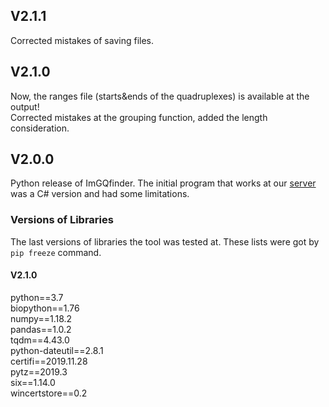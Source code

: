 ## V2.1.1
Corrected mistakes of saving files.

## V2.1.0
Now, the ranges file (starts&ends of the quadruplexes) is available at the output! \
Corrected mistakes at the grouping function, added the length consideration.

## V2.0.0
Python release of ImGQfinder. The initial program that works at our [server](http://imgqfinder.niifhm.ru/) was a C# version and had some limitations.


### Versions of Libraries 
The last versions of libraries the tool was tested at. These lists were got by `pip freeze` command.

#### V2.1.0
python==3.7\
biopython==1.76\
numpy==1.18.2\
pandas==1.0.2\
tqdm==4.43.0\
python-dateutil==2.8.1\
certifi==2019.11.28\
pytz==2019.3\
six==1.14.0\
wincertstore==0.2
